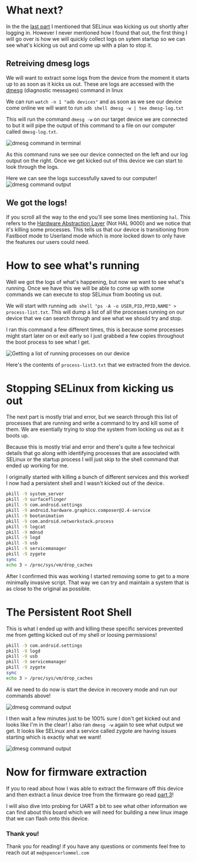 # What next?

In the the [last part](/projects/reverse-engineering-poly-tc8-part-1) I mentioned that SELinux was kicking us out shortly after logging in. However I never mentioned how I found that out, the first thing I will go over is how we will quickly collect logs on sytem startup so we can see what's kicking us out and come up with a plan to stop it.

## Retreiving dmesg logs

We will want to extract some logs from the device from the moment it starts up to as soon as it kicks us out. These are logs are accessed with the [dmesg](https://en.wikipedia.org/wiki/Dmesg) (diagnostic messages) command in linux

We can run `watch -n 1 "adb devices"` and as soon as we see our device come online we will want to run `adb shell dmesg -w | tee dmesg-log.txt`

This will run the command `dmesg -w` on our target device we are connected to but it will pipe the output of this command to a file on our computer called `dmesg-log.txt`.

![dmesg command in terminal](/assets/reverse-engineering-poly-tc8-part-2/dmesg-command-running.png)

As this command runs we see our device connected on the left and our log output on the right. Once we get kicked out of this device we can start to look through the logs.

Here we can see the logs successfully saved to our computer!
![dmesg command output](/assets/reverse-engineering-poly-tc8-part-2/dmesg-command-output.png)

## We got the logs!

<Log src="/reverse-engineering-poly-tc8-part-2/dmesg-log.txt"></Log>

If you scroll all the way to the end you'll see some lines mentioning `hal`. This refers to the [Hardware Abstraction Layer](https://source.android.com/docs/core/architecture/hal) (Not HAL 9000) and we notice that it's killing some processes. This tells us that our device is transitioning from Fastboot mode to Userland mode which is more locked down to only have the features our users could need.

# How to see what's running

Well we got the logs of what's happening, but now we want to see what's running. Once we have this we will be able to come up with some commands we can execute to stop SELinux from booting us out.

We will start with running `adb shell "ps -A -o USER,PID,PPID,NAME" > process-list.txt`. This will dump a list of all the processes running on our device that we can search through and see what we should try and stop.

I ran this command a few different times, this is because some processes might start later on or exit early so I just grabbed a few copies throughout the boot process to see what I get.

![Getting a list of running processes on our device](/assets/reverse-engineering-poly-tc8-part-2/process-list.png)

Here's the contents of `process-list3.txt` that we extracted from the device.

<Log src="/reverse-engineering-poly-tc8-part-2/process-list3.txt"></Log>

# Stopping SELinux from kicking us out

The next part is mostly trial and error, but we search through this list of processes that are running and write a command to try and kill some of them. We are esentially trying to stop the system from locking us out as it boots up.

Because this is mostly trial and error and there's quite a few technical details that go along with identifying processes that are associated with SELinux or the startup process I will just skip to the shell command that ended up working for me.

I originally started with killing a bunch of different services and this worked! I now had a persistent shell and I wasn't kicked out of the device.

```bash
pkill -9 system_server
pkill -9 surfaceflinger
pkill -9 com.android.settings
pkill -9 android.hardware.graphics.composer@2.4-service
pkill -9 bootanimation
pkill -9 com.android.networkstack.process
pkill -9 logcat
pkill -9 mdnsd
pkill -9 logd
pkill -9 usb
pkill -9 servicemanager
pkill -9 zygote
sync
echo 3 > /proc/sys/vm/drop_caches
```

After I confirmed this was working I started removing some to get to a more minimally invasive script. That way we can try and maintain a system that is as close to the original as possible.

# The Persistent Root Shell

This is what I ended up with and killing these specific services prevented me from getting kicked out of my shell or loosing permissions!

```bash
pkill -9 com.android.settings
pkill -9 logd
pkill -9 usb
pkill -9 servicemanager
pkill -9 zygote
sync
echo 3 > /proc/sys/vm/drop_caches
```

All we need to do now is start the device in recovery mode and run our commands above!

![dmesg command output](/assets/reverse-engineering-poly-tc8-part-2/freezing-the-device.png)

I then wait a few minutes just to be 100% sure I don't get kicked out and looks like I'm in the clear! I also ran `dmesg -w` again to see what output we get. It looks like SELinux and a service called zygote are having issues starting which is exactly what we want!

![dmesg command output](/assets/reverse-engineering-poly-tc8-part-2/dmesg-after-freeze.png)

# Now for firmware extraction

If you to read about how I was able to extract the firmware off this device and then extract a linux device tree from the firmware go read [part 3](/projects/reverse-engineering-poly-tc8-part-3)!

I will also dive into probing for UART a bit to see what other information we can find about this board which we will need for building a new linux image that we can flash onto this device.

### Thank you!

Thank you for reading! if you have any questions or comments feel free to reach out at `me@spencerlommel.com`
